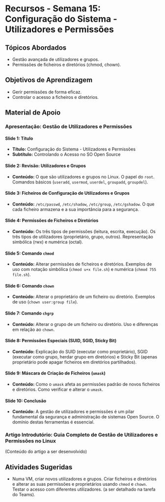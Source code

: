 # Recursos - Semana 15: Configuração do Sistema - Utilizadores e Permissões

## Tópicos Abordados
*   Gestão avançada de utilizadores e grupos.
*   Permissões de ficheiros e diretórios (chmod, chown).

## Objetivos de Aprendizagem
*   Gerir permissões de forma eficaz.
*   Controlar o acesso a ficheiros e diretórios.

## Material de Apoio

### Apresentação: Gestão de Utilizadores e Permissões

#### Slide 1: Título
*   **Título:** Configuração do Sistema - Utilizadores e Permissões
*   **Subtítulo:** Controlando o Acesso no SO Open Source

#### Slide 2: Revisão: Utilizadores e Grupos
*   **Conteúdo:** O que são utilizadores e grupos no Linux. O papel do `root`. Comandos básicos (`useradd`, `usermod`, `userdel`, `groupadd`, `groupdel`).

#### Slide 3: Ficheiros de Configuração de Utilizadores e Grupos
*   **Conteúdo:** `/etc/passwd`, `/etc/shadow`, `/etc/group`, `/etc/gshadow`. O que cada ficheiro armazena e a sua importância para a segurança.

#### Slide 4: Permissões de Ficheiros e Diretórios
*   **Conteúdo:** Os três tipos de permissões (leitura, escrita, execução). Os três tipos de utilizadores (proprietário, grupo, outros). Representação simbólica (rwx) e numérica (octal).

#### Slide 5: Comando `chmod`
*   **Conteúdo:** Alterar permissões de ficheiros e diretórios. Exemplos de uso com notação simbólica (`chmod u+x file.sh`) e numérica (`chmod 755 file.sh`).

#### Slide 6: Comando `chown`
*   **Conteúdo:** Alterar o proprietário de um ficheiro ou diretório. Exemplos de uso (`chown user:group file`).

#### Slide 7: Comando `chgrp`
*   **Conteúdo:** Alterar o grupo de um ficheiro ou diretório. Uso e diferenças em relação ao `chown`.

#### Slide 8: Permissões Especiais (SUID, SGID, Sticky Bit)
*   **Conteúdo:** Explicação do SUID (executar como proprietário), SGID (executar como grupo, herdar grupo em diretórios) e Sticky Bit (apenas proprietário pode apagar ficheiros em diretórios partilhados).

#### Slide 9: Máscara de Criação de Ficheiros (`umask`)
*   **Conteúdo:** Como o `umask` afeta as permissões padrão de novos ficheiros e diretórios. Como verificar e alterar o `umask`.

#### Slide 10: Conclusão
*   **Conteúdo:** A gestão de utilizadores e permissões é um pilar fundamental da segurança e administração de sistemas Open Source. O domínio destas ferramentas é essencial.

### Artigo Introdutório: Guia Completo de Gestão de Utilizadores e Permissões no Linux

(Conteúdo do artigo a ser desenvolvido)

## Atividades Sugeridas
*   Numa VM, criar novos utilizadores e grupos. Criar ficheiros e diretórios e alterar as suas permissões e proprietários usando `chmod` e `chown`. Testar o acesso com diferentes utilizadores. (a ser detalhado na tarefa do Teams).

